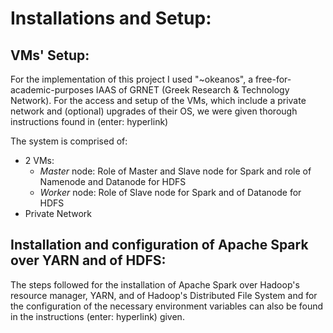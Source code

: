 # Installations and Setup:
## VMs' Setup:
For the implementation of this project I used "~okeanos", a free-for-academic-purposes IAAS of GRNET (Greek Research & Technology Network). For the access and setup of the VMs, which include a private network and (optional) upgrades of their OS, we were given thorough instructions found in (enter: hyperlink)

The system is comprised of:
- 2 VMs:
  - _Master_ node: Role of Master and Slave node for Spark and role of Namenode and Datanode for HDFS
  - _Worker_ node: Role of Slave node for Spark and of Datanode for HDFS
- Private Network

## Installation and configuration of Apache Spark over YARN and of HDFS:
The steps followed for the installation of Apache Spark over Hadoop's resource manager, YARN, and of Hadoop's Distributed File System and for the configuration of the necessary environment variables can also be found in the instructions (enter: hyperlink) given.
